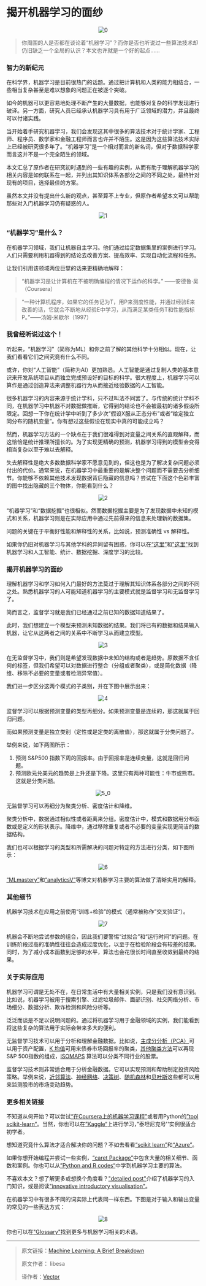 # 揭开机器学习的面纱

<div align=center>

<img src="http://ofnqcf09s.bkt.clouddn.com/0.jpg" alt="0"/>

</div>

> 你周围的人是否都在谈论着“机器学习”？而你是否也听说过一些算法技术却仍旧缺乏一个全局的认识？本文也许就是一个好的起点……

### 智力的新纪元

在科学界，机器学习是目前很热门的话题。通过把计算机和人类的能力相结合，一些相当复杂甚至是难以想象的问题正在被逐个突破。

如今的机器可以更容易地处理不断产生的大量数据，也能够对复杂的科学发现进行破译。另一方面，研究人员已经承认机器学习具有用于广泛领域的潜力，并且最终可以付诸实践。

当开始着手研究机器学习，我们会发现这其中很多的算法技术对于统计学家、工程师、程序员、数学家和金融工程师而言也许并不陌生。这是因为这些算法技术实际上已经被研究很多年了。“机器学习”是一个相对而言的新名词，但对于数据科学家而言这并不是一个完全陌生的领域。

本文汇总了原作者在研究初时遇到的一些有趣的实例，从而有助于理解机器学习的相关内容是如何联系在一起，并列出其知识体系各部分之间的不同之处，最终针对现有的项目，选择最佳的方案。

虽然本文并没有提出什么新的观点，甚至算不上专业，但原作者希望本文可以帮助那些对入门机器学习仍有疑惑的人。

<div align=center>

<img src="http://ofnqcf09s.bkt.clouddn.com/1.jpg" alt="1"/>

</div>

### “机器学习”是什么？

在机器学习领域，我们让机器自主学习。他们通过给定数据集里的案例进行学习。人们只需要利用机器得到的结论去改善方案、提高效率、实现自动化流程和任务。

让我们引用该领域两位巨擘的话来更精确地解释：

> “机器学习是让计算机在不被明确编程的情况下运作的科学。” ——安德鲁·吴（Coursera）



> “一种计算机程序，如果它的任务记为T，用P来测度性能，并通过经验E来改善的话，它就会不断地从经验E中学习，从而满足某类任务T和性能指标P。”——汤姆·米歇尔（1997） 

### 我曾经听说过这个！

听起来，“机器学习”（简称为ML）和你之前了解的其他科学十分相似。现在，让我们看看它们之间究竟有什么不同。

或许，你对“人工智能”（简称为AI）更加熟悉。人工智能是通过复制人类的基本意识来开发系统项目从而独立完成预设好的目标的科学。很大程度上，机器学习可以算作是通过创造算法来调整机器行为从而接近经验数据的人工智能。

很多机器学习的内容来源于统计学科，只不过叫法不同罢了。与传统的统计学科不同，在机器学习中机器不对数据做推断，它得到的结论也不会被最初的诸多假设所限定。回想一下你在统计学中听到了多少次“假设X服从正态分布”或者“给定独立同分布的随机变量”。你有想过这些假设在现实中真的可能成立吗？

然而，机器学习方法的一个缺点在于我们很难得到对变量之间关系的直观解释，而这恰恰是统计推理所擅长的。为了实现更精确的预测，机器学习得到的模型会变得相当复杂以至于难以去解释。

失去解释性是绝大多数数据科学家不愿意见到的，但这也是为了解决复杂问题必须付出的代价。通常来说，在机器学习中最重要的是解决整个问题而不需要去分析细节。你能够不依赖其他技术发现数据背后隐藏的信息吗？尝试在下面这个色彩丰富的图中找出隐藏的三个物体，你能看到什么？

<div align=center>

<img src="http://ofnqcf09s.bkt.clouddn.com/2.jpg" alt="2"/>

</div>

“机器学习”和“数据挖掘”也很相似。然而数据挖掘主要是为了发现数据中未知的模式和关系，机器学习则是在实际应用中通过先前得来的信息来处理新的数据集。

问题的关键在于平衡好性能和解释性的关系，比如说，预测准确性 vs 解释性。

如果你仍旧对机器学习与其他学科的异同留有困惑，你可以在[“这里”][0-1]和["这里"][0-2]找到机器学习和人工智能、统计、数据挖掘、深度学习的比较。

### 揭开机器学习的面纱

理解机器学习和学习如何入门最好的方法莫过于理解其知识体系各部分之间的不同之处。熟悉机器学习的人可能知道机器学习的主要模式就是监督学习和无监督学习了。

简而言之，监督学习就是我们已经通过之前已知的数据知道结果了。

此时，我们想建立一个模型来预测未知数据的结果。我们将已有的数据和结果输入机器，让它从这两者之间的关系中不断学习从而建立模型。

<div align=center>

<img src="http://ofnqcf09s.bkt.clouddn.com/3.png" alt="3"/>

</div>

在无监督学习中，我们则是希望发现数据中未知的结构或者是趋势。原数据不含任何的标签，但我们希望可以对数据进行整合（分组或者聚类），或是简化数据（降维、移除不必要的变量或者检测异常值）。

我们进一步区分这两个模式的子类别，并在下图中展示出来：

<div align=center>

<img src="http://ofnqcf09s.bkt.clouddn.com/4.png" alt="4"/>

</div>

监督学习可以根据预测变量的类型再细分。如果预测变量是连续的，那这就属于回归问题。

而如果预测变量是独立类别（定性或是定类的离散值），那这就属于分类问题了。

举例来说，如下两图所示：

1. 预测 S&P500 指数下周的回报率。由于回报率是连续变量，这就是回归问题。
2. 预测欧元兑美元的趋势是上升还是下降。这里只有两种可能性：牛市或熊市。这就是分类问题。

<div align=center>

<img src="http://ofnqcf09s.bkt.clouddn.com/5_0.png" alt="5_0"/>

</div>

无监督学习可以再细分为聚类分析、密度估计和降维。

聚类分析中，数据通过相似性或者距离来分组。密度估计中，模式和数据用分布函数或是定义的形状表示。降维中，通过移除重复或者不必要的变量实现更简洁的数据结构。

我们也可以根据学习的类型和所需解决的问题对特定的方法进行分类，如下图所示：

<div align=center>

<img src="http://ofnqcf09s.bkt.clouddn.com/6.png" alt="6"/>

</div>

[“MLmastery”][0-3]和[“analyticsV”][0-4]等博文对机器学习主要的算法做了清晰实用的解释。

### 其他细节

机器学习技术在应用之前使用“训练+检验”的模式（通常被称作”交叉验证“）。

<div align=center>

<img src="http://ofnqcf09s.bkt.clouddn.com/7.png" alt="7"/>

</div>

机器会不断地尝试参数的组合，因此我们要警惕“过拟合”和“运行时间”的问题。在训练阶段过高的准确性往往会造成过度优化，以至于在检验阶段会有较差的结果。同时，为了减小成本函数到足够的水平，算法也会花很长时间直至收敛到最终的结果。

### 关于实际应用

机器学习可谓是无处不在，在日常生活中有大量相关实例，只是我们没有意识到。比如说，机器学习被用于搜索引擎、过滤垃圾邮件、面部识别、社交网络分析、市场细分、数据分析、欺诈检测和风险分析等。

泛泛而谈是不足以说明问题的。通过将机器学习用于金融领域的实例，我们能看到将这些复杂的算法用于实际会带来多大的便利。

无监督学习技术可以用于分析和理解金融数据。比如说，[主成分分析（PCA）][0-5]可以用于资产配置，[K 均值][0-6]可用来债券市场回报率的聚类，[其他聚类方法][0-7]可以再现 S&P 500指数的组成，[ISOMAPS][0-8] 算法可以分类不同行业的股票。

监督学习技术则非常适合用于分析金融数据。它可以实现预测和帮助制定投资风险策略。举例来说，[近邻算法][0-9]、[神经网络][0-10]、[决策树][0-11]、[随机森林][0-12]和[贝叶斯][0-13]这些都可以用来监测股市的市场变动趋势。

### 更多相关链接

不知道从何开始？可以尝试[“在Coursera上的机器学习课程”][1]或者用Python的[”tool scikit-learn“][2]。当然，你也可以在[”Kaggle“][3]上进行学习，”泰坦尼克号''实例很适合初学者。

想知道究竟什么算法才适合解决你的问题？不如去看看[“scikit learn”][4]和[“Azure”][5]。

如果你想开始编程并尝试一些实例，[“caret Package”][6]中包含大量的相关细节、函数和案例。你也可以从[”Python and R codes“][7]中学到机器学习主要的算法。

不喜欢本文？想了解更多或想换个角度看？["detailed post"][8]介绍了机器学习的入门知识，或是阅读["innovative introductory visualisation"][9]。

在机器学习中有很多不同的词实际上代表同一样东西。下图是对于输入和输出变量的常见的一些表达方式：

<div align=center>

<img src="http://ofnqcf09s.bkt.clouddn.com/8.png" alt="8"/>

</div>

你也可以在["Glossary"][10]找到更多与机器学习相关的术语。

------

> 原文链接：[Machine Learning: A Brief Breakdown][11]
>
> 原文作者： libesa
>
> 译作者：[Vector][12]

[0-1]:https://www.analyticsvidhya.com/blog/2015/06/machine-learning-basics/
[0-2]: http://shakthydoss.com/what-is-the-difference-between-artificial-intelligence-machine-learning-statistics-and-data-mining/
[0-3]: http://machinelearningmastery.com/a-tour-of-machine-learning-algorithms/
[0-4]: http://www.analyticsvidhya.com/blog/2015/08/common-machine-learning-algorithms/
[0-5]: http://quantdare.com/2014/03/analisis-de-componentes-principales/
[0-6]:http://quantdare.com/2015/10/k-means-algorithm/
[0-7]: http://quantdare.com/2015/05/reproducing-the-sp500-by-clustering/
[0-8]: http://quantdare.com/2016/01/stock-classification-with-isomap/
[0-9]: http://quantdare.com/2014/03/vecinos-serie-temporal/
[0-10]: http://quantdare.com/2014/07/redes-neuronales-ii/
[0-11]: http://quantdare.com/2014/09/clasificando-mercado-con-arboles-de-decision/
[0-12]: http://quantdare.com/2015/01/random-forest-vs-simple-tree/
[0-13]: http://quantdare.com/2015/10/naive_bayesian_classifier/
[1]: https://www.coursera.org/learn/machine-learning/
[2]: http://scikit-learn.org/stable/user_guide.html
[3]: https://www.kaggle.com/competitions
[4]: http://scikit-learn.org/stable/tutorial/machine_learning_map/index.html
[5]: https://azure.microsoft.com/en-us/documentation/articles/machine-learning-algorithm-choice/
[6]: http://topepo.github.io/caret/index.html
[7]: http://www.analyticsvidhya.com/blog/2015/09/full-cheatsheet-machine-learning-algorithms/
[8]: http://www.toptal.com/machine-learning/machine-learning-theory-an-introductory-primer
[9]: http://www.r2d3.us/visual-intro-to-machine-learning-part-1/
[10]: http://robotics.stanford.edu/~ronnyk/glossary.html
[11]: http://quantdare.com/2016/03/machine-learning-a-brief-breakdown/
[12]: https://vectorf.github.io/
